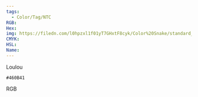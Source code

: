 ```yaml
---
tags:
  - Color/Tag/NTC
RGB:
Hex:
img: https://filedn.com/l0hpzxl1f01yT7GHxtF8cyk/Color%20Snake/standard_csv_to_svg//460B41.svg
CMYK:
HSL:
Name:
---
```

Loulou
```palette
#460B41
```
RGB
